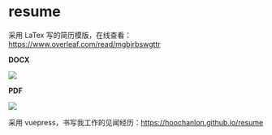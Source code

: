 # resume

采用 LaTex 写的简历模版，在线查看：https://www.overleaf.com/read/mgbjrbswgttr

**DOCX**

![](https://cdn.statically.io/gh/hoochanlon/resume/main/resume.jpg)

**PDF**

![](https://cdn.statically.io/gh/hoochanlon/resume/main/resume.png)


采用 vuepress，书写我工作的见闻经历：https://hoochanlon.github.io/resume
